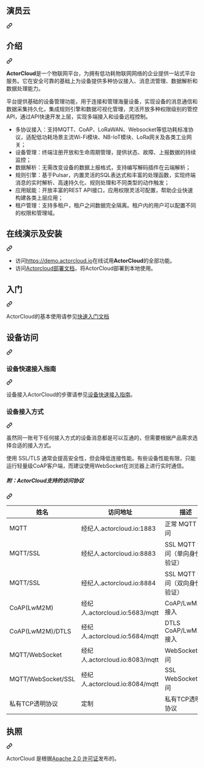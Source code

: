 <div class="Box-sc-g0xbh4-0 bJMeLZ js-snippet-clipboard-copy-unpositioned" data-hpc="true"><article class="markdown-body entry-content container-lg" itemprop="text"><div class="markdown-heading" dir="auto"><h1 tabindex="-1" class="heading-element" dir="auto"><font style="vertical-align: inherit;"><font style="vertical-align: inherit;">演员云</font></font></h1><a id="user-content-actorcloud" class="anchor" aria-label="永久链接：演员云" href="#actorcloud"><svg class="octicon octicon-link" viewBox="0 0 16 16" version="1.1" width="16" height="16" aria-hidden="true"><path d="m7.775 3.275 1.25-1.25a3.5 3.5 0 1 1 4.95 4.95l-2.5 2.5a3.5 3.5 0 0 1-4.95 0 .751.751 0 0 1 .018-1.042.751.751 0 0 1 1.042-.018 1.998 1.998 0 0 0 2.83 0l2.5-2.5a2.002 2.002 0 0 0-2.83-2.83l-1.25 1.25a.751.751 0 0 1-1.042-.018.751.751 0 0 1-.018-1.042Zm-4.69 9.64a1.998 1.998 0 0 0 2.83 0l1.25-1.25a.751.751 0 0 1 1.042.018.751.751 0 0 1 .018 1.042l-1.25 1.25a3.5 3.5 0 1 1-4.95-4.95l2.5-2.5a3.5 3.5 0 0 1 4.95 0 .751.751 0 0 1-.018 1.042.751.751 0 0 1-1.042.018 1.998 1.998 0 0 0-2.83 0l-2.5 2.5a1.998 1.998 0 0 0 0 2.83Z"></path></svg></a></div>
<div class="markdown-heading" dir="auto"><h2 tabindex="-1" class="heading-element" dir="auto"><font style="vertical-align: inherit;"><font style="vertical-align: inherit;">介绍</font></font></h2><a id="user-content-introduction" class="anchor" aria-label="永久链接：简介" href="#introduction"><svg class="octicon octicon-link" viewBox="0 0 16 16" version="1.1" width="16" height="16" aria-hidden="true"><path d="m7.775 3.275 1.25-1.25a3.5 3.5 0 1 1 4.95 4.95l-2.5 2.5a3.5 3.5 0 0 1-4.95 0 .751.751 0 0 1 .018-1.042.751.751 0 0 1 1.042-.018 1.998 1.998 0 0 0 2.83 0l2.5-2.5a2.002 2.002 0 0 0-2.83-2.83l-1.25 1.25a.751.751 0 0 1-1.042-.018.751.751 0 0 1-.018-1.042Zm-4.69 9.64a1.998 1.998 0 0 0 2.83 0l1.25-1.25a.751.751 0 0 1 1.042.018.751.751 0 0 1 .018 1.042l-1.25 1.25a3.5 3.5 0 1 1-4.95-4.95l2.5-2.5a3.5 3.5 0 0 1 4.95 0 .751.751 0 0 1-.018 1.042.751.751 0 0 1-1.042.018 1.998 1.998 0 0 0-2.83 0l-2.5 2.5a1.998 1.998 0 0 0 0 2.83Z"></path></svg></a></div>
<p dir="auto"><strong><font style="vertical-align: inherit;"><font style="vertical-align: inherit;">ActorCloud</font></font></strong><font style="vertical-align: inherit;"><font style="vertical-align: inherit;">是一个物联网平台，为拥有低功耗物联网网络的企业提供一站式平台服务。</font><font style="vertical-align: inherit;">它在安全可靠的基础上为设备提供多种协议接入、消息流管理、数据解析和数据处理能力。</font></font></p>
<p dir="auto"><font style="vertical-align: inherit;"><font style="vertical-align: inherit;">平台提供基础的设备管理功能，用于连接和管理海量设备，实现设备的消息通信和数据采集持久化，集成规则引擎和数据可视化管理，灵活开放多种权限级别的管控API，通过API快速开发上层，实现多端接入和设备远程控制。</font></font></p>
<ul dir="auto">
<li><font style="vertical-align: inherit;"><font style="vertical-align: inherit;">多协议接入：支持MQTT、CoAP、LoRaWAN、Websocket等低功耗标准协议，适配低功耗场景主流Wi-Fi模块、NB-IoT模块、LoRa网关及各类工业网关；</font></font></li>
<li><font style="vertical-align: inherit;"><font style="vertical-align: inherit;">设备管理：终端注册开放和生命周期管理，提供状态、故障、上报数据的持续监控；</font></font></li>
<li><font style="vertical-align: inherit;"><font style="vertical-align: inherit;">数据解析：无需改变设备的数据上报格式，支持编写解码插件在云端解析；</font></font></li>
<li><font style="vertical-align: inherit;"><font style="vertical-align: inherit;">规则引擎：基于Pulsar，内置灵活的SQL表达式和丰富的处理函数，实现终端消息的实时解析、高速持久化、规则处理和不同类型的动作触发；</font></font></li>
<li><font style="vertical-align: inherit;"><font style="vertical-align: inherit;">应用赋能：开放丰富的REST API接口，应用权限灵活可配置，帮助企业快速构建各类上层应用；</font></font></li>
<li><font style="vertical-align: inherit;"><font style="vertical-align: inherit;">租户管理：支持多租户，租户之间数据完全隔离。</font><font style="vertical-align: inherit;">租户内的用户可以配置不同的权限和管理域。</font></font></li>
</ul>
<div class="markdown-heading" dir="auto"><h2 tabindex="-1" class="heading-element" dir="auto"><font style="vertical-align: inherit;"><font style="vertical-align: inherit;">在线演示及安装</font></font></h2><a id="user-content-online-demo--installation" class="anchor" aria-label="永久链接：在线演示和安装" href="#online-demo--installation"><svg class="octicon octicon-link" viewBox="0 0 16 16" version="1.1" width="16" height="16" aria-hidden="true"><path d="m7.775 3.275 1.25-1.25a3.5 3.5 0 1 1 4.95 4.95l-2.5 2.5a3.5 3.5 0 0 1-4.95 0 .751.751 0 0 1 .018-1.042.751.751 0 0 1 1.042-.018 1.998 1.998 0 0 0 2.83 0l2.5-2.5a2.002 2.002 0 0 0-2.83-2.83l-1.25 1.25a.751.751 0 0 1-1.042-.018.751.751 0 0 1-.018-1.042Zm-4.69 9.64a1.998 1.998 0 0 0 2.83 0l1.25-1.25a.751.751 0 0 1 1.042.018.751.751 0 0 1 .018 1.042l-1.25 1.25a3.5 3.5 0 1 1-4.95-4.95l2.5-2.5a3.5 3.5 0 0 1 4.95 0 .751.751 0 0 1-.018 1.042.751.751 0 0 1-1.042.018 1.998 1.998 0 0 0-2.83 0l-2.5 2.5a1.998 1.998 0 0 0 0 2.83Z"></path></svg></a></div>
<ul dir="auto">
<li><font style="vertical-align: inherit;"><font style="vertical-align: inherit;">访问</font></font><a href="https://demo.actorcloud.io/" rel="nofollow"><font style="vertical-align: inherit;"><font style="vertical-align: inherit;">https://demo.actorcloud.io</font></font></a><font style="vertical-align: inherit;"><font style="vertical-align: inherit;">在线试用</font></font><strong><font style="vertical-align: inherit;"><font style="vertical-align: inherit;">ActorCloud</font></font></strong><font style="vertical-align: inherit;"><font style="vertical-align: inherit;">的全部功能。</font></font></li>
<li><font style="vertical-align: inherit;"><font style="vertical-align: inherit;">访问</font></font><a href="https://docs.actorcloud.io/en/installation/base.html" rel="nofollow"><font style="vertical-align: inherit;"><font style="vertical-align: inherit;">Actorcloud部署文档</font></font></a><font style="vertical-align: inherit;"><font style="vertical-align: inherit;">，将ActorCloud部署到本地使用。</font></font></li>
</ul>
<div class="markdown-heading" dir="auto"><h2 tabindex="-1" class="heading-element" dir="auto"><font style="vertical-align: inherit;"><font style="vertical-align: inherit;">入门</font></font></h2><a id="user-content-getting-started" class="anchor" aria-label="永久链接：开始使用" href="#getting-started"><svg class="octicon octicon-link" viewBox="0 0 16 16" version="1.1" width="16" height="16" aria-hidden="true"><path d="m7.775 3.275 1.25-1.25a3.5 3.5 0 1 1 4.95 4.95l-2.5 2.5a3.5 3.5 0 0 1-4.95 0 .751.751 0 0 1 .018-1.042.751.751 0 0 1 1.042-.018 1.998 1.998 0 0 0 2.83 0l2.5-2.5a2.002 2.002 0 0 0-2.83-2.83l-1.25 1.25a.751.751 0 0 1-1.042-.018.751.751 0 0 1-.018-1.042Zm-4.69 9.64a1.998 1.998 0 0 0 2.83 0l1.25-1.25a.751.751 0 0 1 1.042.018.751.751 0 0 1 .018 1.042l-1.25 1.25a3.5 3.5 0 1 1-4.95-4.95l2.5-2.5a3.5 3.5 0 0 1 4.95 0 .751.751 0 0 1-.018 1.042.751.751 0 0 1-1.042.018 1.998 1.998 0 0 0-2.83 0l-2.5 2.5a1.998 1.998 0 0 0 0 2.83Z"></path></svg></a></div>
<p dir="auto"><font style="vertical-align: inherit;"><font style="vertical-align: inherit;">ActorCloud的基本使用</font><font style="vertical-align: inherit;">请参见</font></font><a href="https://docs.actorcloud.io/en/getting_started/quick_start.html" rel="nofollow"><font style="vertical-align: inherit;"><font style="vertical-align: inherit;">快速入门文档</font></font></a><font style="vertical-align: inherit;"></font></p>
<div class="markdown-heading" dir="auto"><h2 tabindex="-1" class="heading-element" dir="auto"><font style="vertical-align: inherit;"><font style="vertical-align: inherit;">设备访问</font></font></h2><a id="user-content-device-access" class="anchor" aria-label="永久链接：设备访问" href="#device-access"><svg class="octicon octicon-link" viewBox="0 0 16 16" version="1.1" width="16" height="16" aria-hidden="true"><path d="m7.775 3.275 1.25-1.25a3.5 3.5 0 1 1 4.95 4.95l-2.5 2.5a3.5 3.5 0 0 1-4.95 0 .751.751 0 0 1 .018-1.042.751.751 0 0 1 1.042-.018 1.998 1.998 0 0 0 2.83 0l2.5-2.5a2.002 2.002 0 0 0-2.83-2.83l-1.25 1.25a.751.751 0 0 1-1.042-.018.751.751 0 0 1-.018-1.042Zm-4.69 9.64a1.998 1.998 0 0 0 2.83 0l1.25-1.25a.751.751 0 0 1 1.042.018.751.751 0 0 1 .018 1.042l-1.25 1.25a3.5 3.5 0 1 1-4.95-4.95l2.5-2.5a3.5 3.5 0 0 1 4.95 0 .751.751 0 0 1-.018 1.042.751.751 0 0 1-1.042.018 1.998 1.998 0 0 0-2.83 0l-2.5 2.5a1.998 1.998 0 0 0 0 2.83Z"></path></svg></a></div>
<div class="markdown-heading" dir="auto"><h3 tabindex="-1" class="heading-element" dir="auto"><font style="vertical-align: inherit;"><font style="vertical-align: inherit;">设备快速接入指南</font></font></h3><a id="user-content-device-quick-access-guide" class="anchor" aria-label="永久链接：设备快速访问指南" href="#device-quick-access-guide"><svg class="octicon octicon-link" viewBox="0 0 16 16" version="1.1" width="16" height="16" aria-hidden="true"><path d="m7.775 3.275 1.25-1.25a3.5 3.5 0 1 1 4.95 4.95l-2.5 2.5a3.5 3.5 0 0 1-4.95 0 .751.751 0 0 1 .018-1.042.751.751 0 0 1 1.042-.018 1.998 1.998 0 0 0 2.83 0l2.5-2.5a2.002 2.002 0 0 0-2.83-2.83l-1.25 1.25a.751.751 0 0 1-1.042-.018.751.751 0 0 1-.018-1.042Zm-4.69 9.64a1.998 1.998 0 0 0 2.83 0l1.25-1.25a.751.751 0 0 1 1.042.018.751.751 0 0 1 .018 1.042l-1.25 1.25a3.5 3.5 0 1 1-4.95-4.95l2.5-2.5a3.5 3.5 0 0 1 4.95 0 .751.751 0 0 1-.018 1.042.751.751 0 0 1-1.042.018 1.998 1.998 0 0 0-2.83 0l-2.5 2.5a1.998 1.998 0 0 0 0 2.83Z"></path></svg></a></div>
<p dir="auto"><font style="vertical-align: inherit;"><font style="vertical-align: inherit;">设备接入ActorCloud的步骤请参见</font></font><a href="https://docs.actorcloud.io/en/getting_started/access_guide.html" rel="nofollow"><font style="vertical-align: inherit;"><font style="vertical-align: inherit;">设备快速接入指南</font></font></a><font style="vertical-align: inherit;"><font style="vertical-align: inherit;">。</font></font></p>
<div class="markdown-heading" dir="auto"><h3 tabindex="-1" class="heading-element" dir="auto"><font style="vertical-align: inherit;"><font style="vertical-align: inherit;">设备接入方式</font></font></h3><a id="user-content-device-access-method" class="anchor" aria-label="永久链接：设备访问方法" href="#device-access-method"><svg class="octicon octicon-link" viewBox="0 0 16 16" version="1.1" width="16" height="16" aria-hidden="true"><path d="m7.775 3.275 1.25-1.25a3.5 3.5 0 1 1 4.95 4.95l-2.5 2.5a3.5 3.5 0 0 1-4.95 0 .751.751 0 0 1 .018-1.042.751.751 0 0 1 1.042-.018 1.998 1.998 0 0 0 2.83 0l2.5-2.5a2.002 2.002 0 0 0-2.83-2.83l-1.25 1.25a.751.751 0 0 1-1.042-.018.751.751 0 0 1-.018-1.042Zm-4.69 9.64a1.998 1.998 0 0 0 2.83 0l1.25-1.25a.751.751 0 0 1 1.042.018.751.751 0 0 1 .018 1.042l-1.25 1.25a3.5 3.5 0 1 1-4.95-4.95l2.5-2.5a3.5 3.5 0 0 1 4.95 0 .751.751 0 0 1-.018 1.042.751.751 0 0 1-1.042.018 1.998 1.998 0 0 0-2.83 0l-2.5 2.5a1.998 1.998 0 0 0 0 2.83Z"></path></svg></a></div>
<p dir="auto"><font style="vertical-align: inherit;"><font style="vertical-align: inherit;">虽然同一账号下任何接入方式的设备消息都是可以互通的，但需要根据产品需求选择合适的接入方式。</font></font></p>
<p dir="auto"><font style="vertical-align: inherit;"><font style="vertical-align: inherit;">使用 SSL/TLS 通常会提高安全性，但会降低连接性能。</font><font style="vertical-align: inherit;">有些设备性能有限，只能运行轻量级CoAP客户端，而建议使用WebSocket在浏览器上进行实时通信。</font></font></p>
<div class="markdown-heading" dir="auto"><h5 tabindex="-1" class="heading-element" dir="auto"><font style="vertical-align: inherit;"><font style="vertical-align: inherit;">附：ActorCloud支持的访问协议</font></font></h5><a id="user-content-attached--access-protocol-supported-by-actorcloud" class="anchor" aria-label="固定链接：附：ActorCloud支持的访问协议" href="#attached--access-protocol-supported-by-actorcloud"><svg class="octicon octicon-link" viewBox="0 0 16 16" version="1.1" width="16" height="16" aria-hidden="true"><path d="m7.775 3.275 1.25-1.25a3.5 3.5 0 1 1 4.95 4.95l-2.5 2.5a3.5 3.5 0 0 1-4.95 0 .751.751 0 0 1 .018-1.042.751.751 0 0 1 1.042-.018 1.998 1.998 0 0 0 2.83 0l2.5-2.5a2.002 2.002 0 0 0-2.83-2.83l-1.25 1.25a.751.751 0 0 1-1.042-.018.751.751 0 0 1-.018-1.042Zm-4.69 9.64a1.998 1.998 0 0 0 2.83 0l1.25-1.25a.751.751 0 0 1 1.042.018.751.751 0 0 1 .018 1.042l-1.25 1.25a3.5 3.5 0 1 1-4.95-4.95l2.5-2.5a3.5 3.5 0 0 1 4.95 0 .751.751 0 0 1-.018 1.042.751.751 0 0 1-1.042.018 1.998 1.998 0 0 0-2.83 0l-2.5 2.5a1.998 1.998 0 0 0 0 2.83Z"></path></svg></a></div>
<table>
<thead>
<tr>
<th><font style="vertical-align: inherit;"><font style="vertical-align: inherit;">姓名</font></font></th>
<th><font style="vertical-align: inherit;"><font style="vertical-align: inherit;">访问地址</font></font></th>
<th><font style="vertical-align: inherit;"><font style="vertical-align: inherit;">描述</font></font></th>
</tr>
</thead>
<tbody>
<tr>
<td><font style="vertical-align: inherit;"><font style="vertical-align: inherit;">MQTT</font></font></td>
<td><font style="vertical-align: inherit;"><font style="vertical-align: inherit;">经纪人.actorcloud.io:1883</font></font></td>
<td><font style="vertical-align: inherit;"><font style="vertical-align: inherit;">正常 MQTT 访问</font></font></td>
</tr>
<tr>
<td><font style="vertical-align: inherit;"><font style="vertical-align: inherit;">MQTT/SSL</font></font></td>
<td><font style="vertical-align: inherit;"><font style="vertical-align: inherit;">经纪人.actorcloud.io:8883</font></font></td>
<td><font style="vertical-align: inherit;"><font style="vertical-align: inherit;">SSL MQTT 访问（单向身份验证）</font></font></td>
</tr>
<tr>
<td><font style="vertical-align: inherit;"><font style="vertical-align: inherit;">MQTT/SSL</font></font></td>
<td><font style="vertical-align: inherit;"><font style="vertical-align: inherit;">经纪人.actorcloud.io:8884</font></font></td>
<td><font style="vertical-align: inherit;"><font style="vertical-align: inherit;">SSL MQTT 访问（双向身份验证）</font></font></td>
</tr>
<tr>
<td><font style="vertical-align: inherit;"><font style="vertical-align: inherit;">CoAP(LwM2M)</font></font></td>
<td><font style="vertical-align: inherit;"><font style="vertical-align: inherit;">经纪人.actorcloud.io:5683/mqtt</font></font></td>
<td><font style="vertical-align: inherit;"><font style="vertical-align: inherit;">CoAP/LwM2M 接入</font></font></td>
</tr>
<tr>
<td><font style="vertical-align: inherit;"><font style="vertical-align: inherit;">CoAP(LwM2M)/DTLS</font></font></td>
<td><font style="vertical-align: inherit;"><font style="vertical-align: inherit;">经纪人.actorcloud.io:5684/mqtt</font></font></td>
<td><font style="vertical-align: inherit;"><font style="vertical-align: inherit;">DTLS CoAP/LwM2M 接入</font></font></td>
</tr>
<tr>
<td><font style="vertical-align: inherit;"><font style="vertical-align: inherit;">MQTT/WebSocket</font></font></td>
<td><font style="vertical-align: inherit;"><font style="vertical-align: inherit;">经纪人.actorcloud.io:8083/mqtt</font></font></td>
<td><font style="vertical-align: inherit;"><font style="vertical-align: inherit;">WebSocket 访问</font></font></td>
</tr>
<tr>
<td><font style="vertical-align: inherit;"><font style="vertical-align: inherit;">MQTT/WebSocket/SSL</font></font></td>
<td><font style="vertical-align: inherit;"><font style="vertical-align: inherit;">经纪人.actorcloud.io:8084/mqtt</font></font></td>
<td><font style="vertical-align: inherit;"><font style="vertical-align: inherit;">SSL WebSocket 访问</font></font></td>
</tr>
<tr>
<td><font style="vertical-align: inherit;"><font style="vertical-align: inherit;">私有TCP透明协议</font></font></td>
<td><font style="vertical-align: inherit;"><font style="vertical-align: inherit;">定制</font></font></td>
<td><font style="vertical-align: inherit;"><font style="vertical-align: inherit;">私有TCP透明协议</font></font></td>
</tr>
</tbody>
</table>
<div class="markdown-heading" dir="auto"><h2 tabindex="-1" class="heading-element" dir="auto"><font style="vertical-align: inherit;"><font style="vertical-align: inherit;">执照</font></font></h2><a id="user-content-license" class="anchor" aria-label="永久链接：许可证" href="#license"><svg class="octicon octicon-link" viewBox="0 0 16 16" version="1.1" width="16" height="16" aria-hidden="true"><path d="m7.775 3.275 1.25-1.25a3.5 3.5 0 1 1 4.95 4.95l-2.5 2.5a3.5 3.5 0 0 1-4.95 0 .751.751 0 0 1 .018-1.042.751.751 0 0 1 1.042-.018 1.998 1.998 0 0 0 2.83 0l2.5-2.5a2.002 2.002 0 0 0-2.83-2.83l-1.25 1.25a.751.751 0 0 1-1.042-.018.751.751 0 0 1-.018-1.042Zm-4.69 9.64a1.998 1.998 0 0 0 2.83 0l1.25-1.25a.751.751 0 0 1 1.042.018.751.751 0 0 1 .018 1.042l-1.25 1.25a3.5 3.5 0 1 1-4.95-4.95l2.5-2.5a3.5 3.5 0 0 1 4.95 0 .751.751 0 0 1-.018 1.042.751.751 0 0 1-1.042.018 1.998 1.998 0 0 0-2.83 0l-2.5 2.5a1.998 1.998 0 0 0 0 2.83Z"></path></svg></a></div>
<p dir="auto"><font style="vertical-align: inherit;"><font style="vertical-align: inherit;">ActorCloud 是根据</font></font><a href="https://github.com/actorcloud/ActorCloud/blob/master/LICENSE"><font style="vertical-align: inherit;"><font style="vertical-align: inherit;">Apache 2.0 许可证</font></font></a><font style="vertical-align: inherit;"><font style="vertical-align: inherit;">发布的。</font></font></p>
</article></div>
